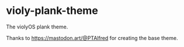 # violy-plank-theme
The violyOS plank theme.

Thanks to https://mastodon.art/@PTAlfred for creating the base theme.
